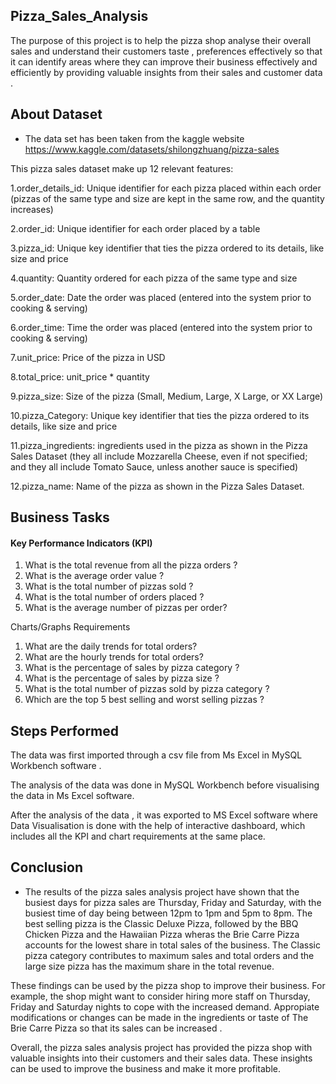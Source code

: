 ## Pizza_Sales_Analysis

The purpose of this project is to help the pizza shop analyse their overall sales and understand their customers taste , preferences effectively so that it can identify areas where they can improve their business effectively and efficiently by providing valuable insights from their sales and customer data .


## About Dataset

 - The data set has been taken from the kaggle website 
 https://www.kaggle.com/datasets/shilongzhuang/pizza-sales 

 This pizza sales dataset make up 12 relevant features:

1.order_details_id: Unique identifier for each pizza placed within each order (pizzas of the same type and size are kept in the same row, and the quantity increases)

2.order_id: Unique identifier for each order placed by a table


3.pizza_id: Unique key identifier that ties the pizza ordered to its details, like size and price

4.quantity: Quantity ordered for each pizza of the same type and size

5.order_date: Date the order was placed (entered into the system prior to cooking & serving)

6.order_time: Time the order was placed (entered into the system prior to cooking & serving)

7.unit_price: Price of the pizza in USD

8.total_price: unit_price * quantity

9.pizza_size: Size of the pizza (Small, Medium, Large, X Large, or XX Large)

10.pizza_Category: Unique key identifier that ties the pizza ordered to its details, like size and price

11.pizza_ingredients: ingredients used in the pizza as shown in the Pizza Sales Dataset (they all include Mozzarella Cheese, even if not specified; and they all include Tomato Sauce, unless another sauce is specified)

12.pizza_name: Name of the pizza as shown in the Pizza Sales Dataset.
 


## Business Tasks

#### Key Performance Indicators (KPI)

1. What is the total revenue from all the pizza orders ?
2. What is the average order value ?
3. What is the total number of pizzas sold ?
4. What is the total number of orders placed ?
5. What is the average number of pizzas per order?


Charts/Graphs Requirements 

1. What are the daily trends for total orders?
2. What are the hourly trends for total orders?
3. What is the percentage of sales by pizza category ?
4. What is the percentage of sales by pizza size ?
5. What is the total number of pizzas sold by pizza category ?
6. Which are the top 5 best selling and worst selling pizzas ?


## Steps Performed 

The data was first imported through a csv file from Ms Excel in MySQL Workbench software .

The analysis of the data was done in MySQL Workbench before visualising the data in Ms Excel software.

After the analysis of the data , it was exported to MS Excel software where Data Visualisation is done with the help of interactive dashboard, which includes all the KPI and chart requirements at the same place.



## Conclusion 

- The results of the pizza sales analysis project have shown that the busiest days for pizza sales are Thursday, Friday and Saturday, with the busiest time of day being between 12pm to 1pm and 5pm to 8pm. The best selling pizza is the Classic Deluxe Pizza, followed by the BBQ Chicken Pizza and the Hawaiian Pizza wheras the Brie Carre Pizza accounts for the lowest share in total sales of the business. The Classic pizza category contributes to maximum sales and total orders and the large size pizza has the maximum share in the total revenue.

These findings can be used by the pizza shop to improve their business. For example, the shop might want to consider hiring more staff on Thursday, Friday and Saturday nights to cope with the increased demand. Appropiate modifications or changes  can be made in the ingredients or taste of The Brie Carre Pizza so that its sales can be increased . 

Overall, the pizza sales analysis project has provided the pizza shop with valuable insights into their customers and their sales data. These insights can be used to improve the business and make it more profitable.
